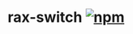 # rax-switch [![npm](https://img.shields.io/npm/v/rax-switch.svg)](https://www.npmjs.com/package/rax-switch)
